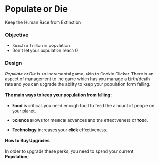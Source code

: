 # Populate or Die
Keep the Human Race from Extinction


### Objective

- Reach a Trillion in population
- Don't let your population reach 0

### Design

*Populate or Die* is an incremental game, akin to Cookie Clicker. There is an aspect of management to the game which has you manage a birth/death rate and you can upgrade the ability to keep your population form falling.


#### The main ways to keep your population from falling:

- **Food** is critical. you need enough food to feed the amount of people on your planet.

- **Science** allows for medical advances and the effectiveness of **food**.

- **Technology** increases your **click** effectiveness.

#### How to Buy Upgrades

In order to upgrade these perks, you need to spend your current **Population**;
